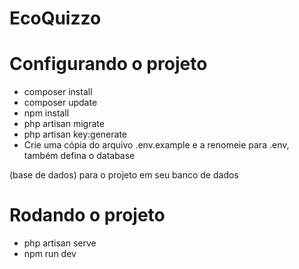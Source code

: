 # EcoQuizzo

# Configurando o projeto

- composer install
- composer update
- npm install
- php artisan migrate
- php artisan key:generate 
- Crie uma cópia do arquivo .env.example e a renomeie para .env, também defina o database 





(base de dados) para o projeto em seu banco de dados

# Rodando o projeto

- php artisan serve
- npm run dev

